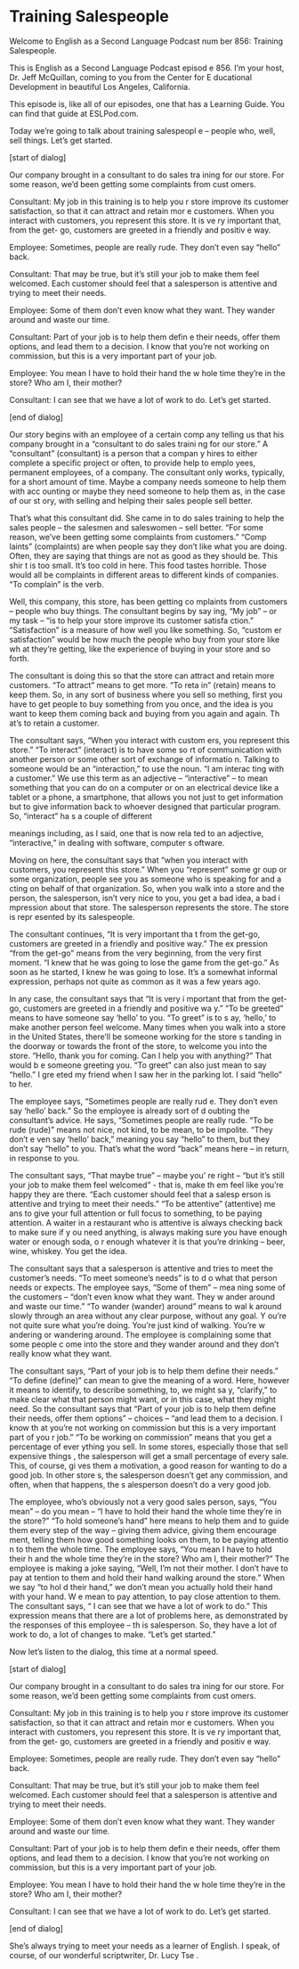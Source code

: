# Training Salespeople

Welcome to English as a Second Language Podcast num ber 856: Training Salespeople.

This is English as a Second Language Podcast episod e 856. I’m your host, Dr. Jeff McQuillan, coming to you from the Center for E ducational Development in beautiful Los Angeles, California.

This episode is, like all of our episodes, one that  has a Learning Guide. You can find that guide at ESLPod.com.

Today we’re going to talk about training salespeopl e – people who, well, sell things. Let’s get started.

[start of dialog]

Our company brought in a consultant to do sales tra ining for our store.  For some reason, we’d been getting some complaints from cust omers.

Consultant:  My job in this training is to help you r store improve its customer satisfaction, so that it can attract and retain mor e customers.  When you interact with customers, you represent this store.  It is ve ry important that, from the get- go, customers are greeted in a friendly and positiv e way.

Employee:  Sometimes, people are really rude.  They  don’t even say “hello” back.

Consultant:  That may be true, but it’s still your job to make them feel welcomed. Each customer should feel that a salesperson is attentive and trying to meet their needs.

Employee:  Some of them don’t even know what they want.  They wander around and waste our time.

Consultant:  Part of your job is to help them defin e their needs, offer them options, and lead them to a decision.  I know that you’re not working on commission, but this is a very important part of your job.

Employee:  You mean I have to hold their hand the w hole time they’re in the store?  Who am I, their mother?

Consultant:  I can see that we have a lot of work to do.  Let’s get started.

[end of dialog]

Our story begins with an employee of a certain comp any telling us that his company brought in a “consultant to do sales traini ng for our store.” A “consultant” (consultant) is a person that a compan y hires to either complete a specific project or often, to provide help to emplo yees, permanent employees, of a company. The consultant only works, typically, for a short amount of time. Maybe a company needs someone to help them with acc ounting or maybe they need someone to help them as, in the case of our st ory, with selling and helping their sales people sell better.

That’s what this consultant did. She came in to do sales training to help the sales people – the salesmen and saleswomen – sell better.  “For some reason, we’ve been getting some complaints from customers.” “Comp laints” (complaints) are when people say they don’t like what you are doing.  Often, they are saying that things are not as good as they should be. This shir t is too small. It’s too cold in here. This food tastes horrible. Those would all be  complaints in different areas to different kinds of companies. “To complain” is the verb.

Well, this company, this store, has been getting co mplaints from customers – people who buy things. The consultant begins by say ing, “My job” – or my task – “is to help your store improve its customer satisfa ction.” “Satisfaction” is a measure of how well you like something. So, “custom er satisfaction” would be how much the people who buy from your store like wh at they’re getting, like the experience of buying in your store and so forth.

The consultant is doing this so that the store can attract and retain more customers. “To attract” means to get more. “To reta in” (retain) means to keep them. So, in any sort of business where you sell so mething, first you have to get people to buy something from you once, and the idea  is you want to keep them coming back and buying from you again and again. Th at’s to retain a customer.

The consultant says, “When you interact with custom ers, you represent this store.” “To interact” (interact) is to have some so rt of communication with another person or some other sort of exchange of informatio n. Talking to someone would be an “interaction,” to use the noun. “I am interac ting with a customer.” We use this term as an adjective – “interactive” – to mean  something that you can do on a computer or on an electrical device like a tablet  or a phone, a smartphone, that allows you not just to get information but to give information back to whoever designed that particular program. So, “interact” ha s a couple of different

meanings including, as I said, one that is now rela ted to an adjective, “interactive,” in dealing with software, computer s oftware.

Moving on here, the consultant says that “when you interact with customers, you represent this store.” When you “represent” some gr oup or some organization, people see you as someone who is speaking for and a cting on behalf of that organization. So, when you walk into a store and the person, the salesperson, isn’t very nice to you, you get a bad idea, a bad i mpression about that store. The salesperson represents the store. The store is repr esented by its salespeople.

The consultant continues, “It is very important tha t from the get-go, customers are greeted in a friendly and positive way.” The ex pression “from the get-go” means from the very beginning, from the very first moment. “I knew that he was going to lose the game from the get-go.” As soon as  he started, I knew he was going to lose. It’s a somewhat informal expression,  perhaps not quite as common as it was a few years ago.

In any case, the consultant says that “It is very i mportant that from the get-go, customers are greeted in a friendly and positive wa y.” “To be greeted” means to have someone say ‘hello’ to you. “To greet” is to s ay, ‘hello,’ to make another person feel welcome. Many times when you walk into a store in the United States, there’ll be someone working for the store s tanding in the doorway or towards the front of the store, to welcome you into  the store. “Hello, thank you for coming. Can I help you with anything?” That would b e someone greeting you. “To greet” can also just mean to say “hello.” I gre eted my friend when I saw her in the parking lot. I said “hello” to her.

The employee says, “Sometimes people are really rud e. They don’t even say ‘hello’ back.” So the employee is already sort of d oubting the consultant’s advice. He says, “Sometimes people are really rude. “To be rude (rude)” means not nice, not kind, to be mean, to be impolite. “They don’t e ven say ‘hello’ back,” meaning you say “hello” to them, but they don’t say “hello”  to you. That’s what the word “back” means here – in return, in response to you.

The consultant says, “That maybe true” – maybe you’ re right – “but it’s still your job to make them feel welcomed”  - that is, make th em feel like you’re happy they are there. “Each customer should feel that a salesp erson is attentive and trying to meet their needs.” “To be attentive” (attentive) me ans to give your full attention or full focus to something, to be paying attention. A waiter in a restaurant who is attentive is always checking back to make sure if y ou need anything, is always making sure you have enough water or enough soda, o r enough whatever it is that you’re drinking – beer, wine, whiskey. You get  the idea.

 The consultant says that a salesperson is attentive  and tries to meet the customer’s needs. “To meet someone’s needs” is to d o what that person needs or expects. The employee says, “Some of them” – mea ning some of the customers – “don’t even know what they want. They w ander around and waste our time.” “To wander (wander) around” means to wal k around slowly through an area without any clear purpose, without any goal. Y ou’re not quite sure what you’re doing. You’re just kind of walking. You’re w andering or wandering around. The employee is complaining some that some people c ome into the store and they wander around and they don’t really know what they want.

The consultant says, “Part of your job is to help them define their needs.” “To define (define)” can mean to give the meaning of a word. Here, however it means to identify, to describe something, to, we might sa y, “clarify,” to make clear what that person might want, or in this case, what they might need. So the consultant says that “Part of your job is to help them define their needs, offer them options” – choices – “and lead them to a decision. I know th at you’re not working on commission but this is a very important part of you r job.” “To be working on commission” means that you get a percentage of ever ything you sell. In some stores, especially those that sell expensive things , the salesperson will get a small percentage of every sale. This, of course, gi ves them a motivation, a good reason for wanting to do a good job. In other store s, the salesperson doesn’t get any commission, and often, when that happens, the s alesperson doesn’t do a very good job.

The employee, who’s obviously not a very good sales person, says, “You mean” – do you mean – “I have to hold their hand the whole time they’re in the store?” “To hold someone’s hand” here means to help them and to  guide them every step of the way – giving them advice, giving them encourage ment, telling them how good something looks on them, to be paying attentio n to them the whole time. The employee says, “You mean I have to hold their h and the whole time they’re in the store? Who am I, their mother?” The employee  is making a joke saying, “Well, I’m not their mother. I don’t have to pay at tention to them and hold their hand walking around the store.” When we say “to hol d their hand,” we don’t mean you actually hold their hand with your hand. W e mean to pay attention, to pay close attention to them. The consultant says, “ I can see that we have a lot of work to do.” This expression means that there are a  lot of problems here, as demonstrated by the responses of this employee – th is salesperson. So, they have a lot of work to do, a lot of changes to make.  “Let’s get started.”

Now let’s listen to the dialog, this time at a normal speed.

[start of dialog]

Our company brought in a consultant to do sales tra ining for our store.  For some reason, we’d been getting some complaints from cust omers.

Consultant:  My job in this training is to help you r store improve its customer satisfaction, so that it can attract and retain mor e customers.  When you interact with customers, you represent this store.  It is ve ry important that, from the get- go, customers are greeted in a friendly and positiv e way.

Employee:  Sometimes, people are really rude.  They  don’t even say “hello” back.

Consultant:  That may be true, but it’s still your job to make them feel welcomed. Each customer should feel that a salesperson is attentive and trying to meet their needs.

Employee:  Some of them don’t even know what they want.  They wander around and waste our time.

Consultant:  Part of your job is to help them defin e their needs, offer them options, and lead them to a decision.  I know that you’re not working on commission, but this is a very important part of your job.

Employee:  You mean I have to hold their hand the w hole time they’re in the store?  Who am I, their mother?

Consultant:  I can see that we have a lot of work to do.  Let’s get started.

[end of dialog]

She’s always trying to meet your needs as a learner  of English. I speak, of course, of our wonderful scriptwriter, Dr. Lucy Tse .





